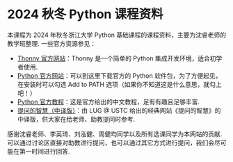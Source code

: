 # 2024 秋冬 Python 课程资料

本课程为 2024 年秋冬浙江大学 Python 基础课程的课程资料，主要为沈睿老师的教学班整理. 一些官方资源参见：

- [Thonny 官方网站](https://thonny.org)：Thonny 是一个简单的 Python 集成开发环境，适合初学者使用.
- [Python 官方网站](https://www.python.org)：可以到这里下载官方的 Python 软件包，为了方便起见，在安装时可以勾选 Add to PATH 选项（如果你不知道这是什么意思，就勾上吧！）
- [Python 官方教程](https://docs.python.org/zh-cn/3/tutorial/index.html)：这是官方给出的中文教程，足有有趣且足够丰富.
- [提问的智慧（中译版）](https://lug.ustc.edu.cn/wiki/doc/smart-questions/)：由 LUG @ USTC 给出的经典网站《提问的智慧》的中译版，供大家在给老师、助教提问时参考.

感谢沈睿老师、李英琦、刘泓健、周健均同学以及所有选课同学为本网站的贡献. 可以通过讨论区直接对助教进行提问，也可以通过其它方式进行提问，我们会尽可能在第一时间进行回答.
